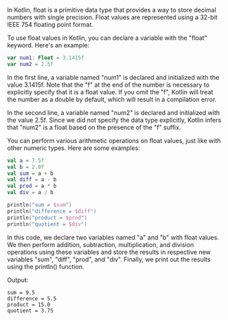 In Kotlin, float is a primitive data type that provides a way to store decimal numbers with single precision. Float values are represented using a 32-bit IEEE 754 floating point format.

To use float values in Kotlin, you can declare a variable with the "float" keyword. Here's an example:

```kotlin
var num1: Float = 3.1415f
var num2 = 2.5f
```

In the first line, a variable named "num1" is declared and initialized with the value 3.1415f. Note that the "f" at the end of the number is necessary to explicitly specify that it is a float value. If you omit the "f", Kotlin will treat the number as a double by default, which will result in a compilation error.

In the second line, a variable named "num2" is declared and initialized with the value 2.5f. Since we did not specify the data type explicitly, Kotlin infers that "num2" is a float based on the presence of the "f" suffix.

You can perform various arithmetic operations on float values, just like with other numeric types. Here are some examples:

```kotlin
val a = 7.5f
val b = 2.0f
val sum = a + b
val diff = a - b
val prod = a * b
val div = a / b

println("sum = $sum")
println("difference = $diff")
println("product = $prod")
println("quotient = $div")
```

In this code, we declare two variables named "a" and "b" with float values. We then perform addition, subtraction, multiplication, and division operations using these variables and store the results in respective new variables "sum", "diff", "prod", and "div". Finally, we print out the results using the println() function.

Output:
```
sum = 9.5
difference = 5.5
product = 15.0
quotient = 3.75
```